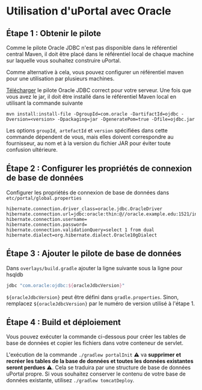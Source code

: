 # Utilisation d'uPortal avec Oracle

## Étape 1 : Obtenir le pilote

Comme le pilote Oracle JDBC n'est pas disponible dans le référentiel central Maven, il doit être placé dans le référentiel local de chaque machine sur laquelle vous souhaitez construire uPortal.

Comme alternative à cela, vous pouvez configurer un référentiel maven pour une utilisation par plusieurs machines.

[Télécharger](http://www.oracle.com/technetwork/database/features/jdbc/index-091264.html) le pilote Oracle JDBC correct pour votre serveur. Une fois que vous avez le jar, il doit être installé dans le référentiel Maven local en utilisant la commande suivante

```shell
mvn install:install-file -DgroupId=com.oracle -DartifactId=ojdbc -Dversion=<version> -Dpackaging=jar -DgeneratePom=true -Dfile=ojdbc.jar
```

Les options `groupId`,` artefactId` et `version` spécifiées dans cette commande dépendent de vous, mais elles doivent correspondre au fournisseur, au nom et à la version du fichier JAR pour éviter toute confusion ultérieure.

## Étape 2 : Configurer les propriétés de connexion de base de données

Configurer les propriétés de connexion de base de données dans `etc/portal/global.properties`

```properties
hibernate.connection.driver_class=oracle.jdbc.OracleDriver
hibernate.connection.url=jdbc:oracle:thin:@//oracle.example.edu:1521/instance
hibernate.connection.username=
hibernate.connection.password=
hibernate.connection.validationQuery=select 1 from dual
hibernate.dialect=org.hibernate.dialect.Oracle10gDialect
```

## Étape 3 : Ajouter le pilote de base de données

Dans `overlays/build.gradle` ajouter la ligne suivante sous la ligne pour hsqldb

```gradle
jdbc "com.oracle:ojdbc:${oracleJdbcVersion}"
```

`${oracleJdbcVersion}` peut être défini dans `gradle.properties`. Sinon, remplacez `${oracleJdbcVersion}` par le numéro de version utilisé à l'étape 1.

## Étape 4 : Build et déploiement

Vous pouvez exécuter la commande ci-dessous pour créer les tables de base de données et copier les fichiers dans votre conteneur de servlet.

L'exécution de la commande `./gradlew portalInit` :warning: va **supprimer et recréer les tables de la base de données et toutes les données existantes seront perdues** :warning:. Cela se traduira par une structure de base de données uPortal propre. Si vous souhaitez conserver le contenu de votre base de données existante, utilisez `./gradlew tomcatDeploy`.
